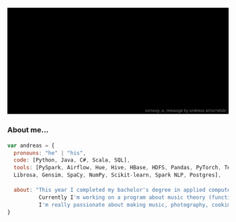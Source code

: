 ![conway a message](intro.gif)

### About me...

```javascript
var andreas = {
  pronouns: "he" | "his",
  code: [Python, Java, C#, Scala, SQL],
  tools: [PySpark, Airflow, Hue, Hive, HBase, HDFS, Pandas, PyTorch, TensorFlow, Keras, 
  Librosa, Gensim, SpaCy, NumPy, Scikit-learn, Spark NLP, Postgres],

  about: "This year I completed my bachelor's degree in applied computer science at HTW-Berlin.\n
          Currently I'm working on a program about music theory (functional harmony) and get myself familiar with AI-driven art.\n
          I'm really passionate about making music, photography, cooking and have a professional medical background."
}
```
<!--gif src: https://giphy.com/catturaproduction-->
<!--<p><img src="https://media0.giphy.com/media/67SVlMfSytb5VfvD90/giphy.gif?cid=790b76114f88c47a934405f726b4c22e244398cee21575af&rid=giphy.gif" width="60"></p>-->
